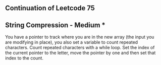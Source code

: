 ## Continuation of Leetcode 75
## String Compression - Medium *
You have a pointer to track where you are in the new array (the input you are modifying in place), you also set a variable to count repeated characters.
Count repeated characters with a while loop.
Set the index of the current pointer to the letter, move the pointer by one and then set that index to the count.
